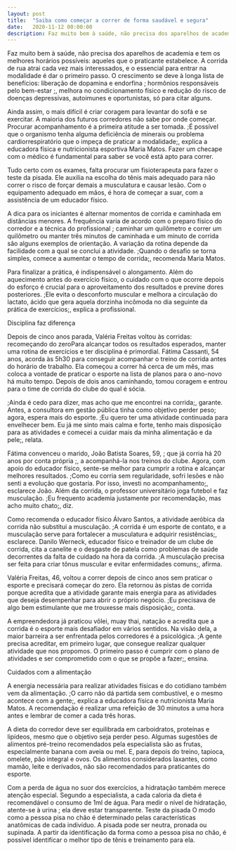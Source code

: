 ```yaml
---
layout: post
title:  "Saiba como começar a correr de forma saudável e segura"
date:   2020-11-12 00:00:00
description: Faz muito bem à saúde, não precisa dos aparelhos de academia e tem os melhores horários possíveis aqueles que o praticante estabelece. A corrida de rua atrai cada vez mais interessados, e o essencial para entrar na modalidade é dar o primeiro passo. O crescimento se deve à longa lista de benefícios.
---
```


Faz muito bem à saúde, não precisa dos aparelhos de academia e tem os melhores horários possíveis: aqueles que o praticante estabelece. A corrida de rua atrai cada vez mais interessados, e o essencial para entrar na modalidade é dar o primeiro passo. O crescimento se deve à longa lista de benefícios: liberação de dopamina e endorfina ; hormônios responsáveis pelo bem-estar ;, melhora no condicionamento físico e redução do risco de doenças depressivas, autoimunes e oportunistas, só para citar alguns.

Ainda assim, o mais difícil é criar coragem para levantar do sofá e se exercitar. A maioria dos futuros corredores não sabe por onde começar. Procurar acompanhamento é a primeira atitude a ser tomada. ;É possível que o organismo tenha alguma deficiência de minerais ou problema cardiorrespiratório que o impeça de praticar a modalidade;, explica a educadora física e nutricionista esportiva Maria Matos. Fazer um checape com o médico é fundamental para saber se você está apto para correr.

Tudo certo com os exames, falta procurar um fisioterapeuta para fazer o teste da pisada. Ele auxilia na escolha do tênis mais adequado para não correr o risco de forçar demais a musculatura e causar lesão. Com o equipamento adequado em mãos, é hora de começar a suar, com a assistência de um educador físico.

A dica para os iniciantes é alternar momentos de corrida e caminhada em distâncias menores. A frequência varia de acordo com o preparo físico do corredor e a técnica do profissional ; caminhar um quilômetro e correr um quilômetro ou manter três minutos de caminhada e um minuto de corrida são alguns exemplos de orientação. A variação da rotina depende da facilidade com a qual se conclui a atividade. ;Quando o desafio se torna simples, comece a aumentar o tempo de corrida;, recomenda Maria Matos.

Para finalizar a prática, é indispensável o alongamento. Além do aquecimento antes do exercício físico, o cuidado com o que ocorre depois do esforço é crucial para o aproveitamento dos resultados e previne dores posteriores. ;Ele evita o desconforto muscular e melhora a circulação do lactato, ácido que gera aquela dorzinha incômoda no dia seguinte da prática de exercícios;, explica a profissional.

Disciplina faz diferença

Depois de cinco anos parada, Valéria Freitas voltou às corridas: recomeçando do zeroPara alcançar todos os resultados esperados, manter uma rotina de exercícios e ter disciplina é primordial. Fátima Cassanti, 54 anos, acorda às 5h30 para conseguir acompanhar o treino de corrida antes do horário de trabalho. Ela começou a correr há cerca de um mês, mas coloca a vontade de praticar o esporte na lista de planos para o ano-novo há muito tempo. Depois de dois anos caminhando, tomou coragem e entrou para o time de corrida do clube do qual é sócia.

;Ainda é cedo para dizer, mas acho que me encontrei na corrida;, garante. Antes, a consultora em gestão pública tinha como objetivo perder peso; agora, espera mais do esporte. ;Eu quero ter uma atividade continuada para envelhecer bem. Eu já me sinto mais calma e forte, tenho mais disposição para as atividades e comecei a cuidar mais da minha alimentação e da pele;, relata.

Fátima convenceu o marido, João Batista Soares, 59, ; que já corria há 20 anos por conta própria ;, a acompanhá-la nos treinos do clube. Agora, com apoio do educador físico, sente-se melhor para cumprir a rotina e alcançar melhores resultados. ;Como eu corria sem regularidade, sofri lesões e não senti a evolução que gostaria. Por isso, investi no acompanhamento;, esclarece João. Além da corrida, o professor universitário joga futebol e faz musculação. ;Eu frequento academia justamente por recomendação, mas acho muito chato;, diz.

Como recomenda o educador físico Álvaro Santos, a atividade aeróbica da corrida não substitui a musculação. ;A corrida é um esporte de contato, e a musculação serve para fortalecer a musculatura e adquirir resistências;, esclarece. Danilo Werneck, educador físico e treinador de um clube de corrida, cita a canelite e o desgaste de patela como problemas de saúde decorrentes da falta de cuidado na hora da corrida. ;A musculação precisa ser feita para criar tônus muscular e evitar enfermidades comuns;, afirma.

Valéria Freitas, 46, voltou a correr depois de cinco anos sem praticar o esporte e precisará começar do zero. Ela retornou às pistas de corrida porque acredita que a atividade garante mais energia para as atividades que deseja desempenhar para abrir o próprio negócio. ;Eu precisava de algo bem estimulante que me trouxesse mais disposição;, conta.

A empreendedora já praticou vôlei, muay thai, natação e acredita que a corrida é o esporte mais desafiador em vários sentidos. Na visão dela, a maior barreira a ser enfrentada pelos corredores é a psicológica. ;A gente precisa acreditar, em primeiro lugar, que consegue realizar qualquer atividade que nos propomos. O primeiro passo é cumprir com o plano de atividades e ser comprometido com o que se propõe a fazer;, ensina.

Cuidados com a alimentação

A energia necessária para realizar atividades físicas e do cotidiano também vem da alimentação. ;O carro não dá partida sem combustível, e o mesmo acontece com a gente;, explica a educadora física e nutricionista Maria Matos. A recomendação é realizar uma refeição de 30 minutos a uma hora antes e lembrar de comer a cada três horas.

A dieta do corredor deve ser equilibrada em carboidratos, proteínas e lipídeos, mesmo que o objetivo seja perder peso. Algumas sugestões de alimentos pré-treino recomendados pela especialista são as frutas, especialmente banana com aveia ou mel. E, para depois do treino, tapioca, omelete, pão integral e ovos. Os alimentos considerados laxantes, como mamão, leite e derivados, não são recomendados para praticantes do esporte.

Com a perda de água no suor dos exercícios, a hidratação também merece atenção especial. Segundo a especialista, a cada caloria da dieta é recomendável o consumo de 1ml de água. Para medir o nível de hidratação, atente-se à urina ; ela deve estar transparente.
Teste da pisada
O modo como a pessoa pisa no chão é determinado pelas características anatômicas de cada indivíduo. A pisada pode ser neutra, pronada ou supinada. A partir da identificação da forma como a pessoa pisa no chão, é possível identificar o melhor tipo de tênis e treinamento para ela.
